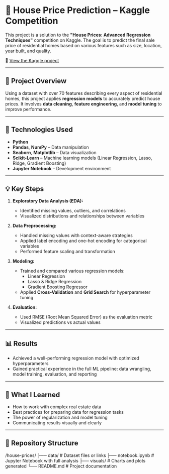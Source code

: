 # 🏡 House Price Prediction – Kaggle Competition

This project is a solution to the **"House Prices: Advanced Regression Techniques"** competition on Kaggle. The goal is to predict the final sale price of residential homes based on various features such as size, location, year built, and quality.

🔗 [View the Kaggle project](https://kaggle.com/code/thiagocardoso13/house-prices)

---

## 📌 Project Overview

Using a dataset with over 70 features describing every aspect of residential homes, this project applies **regression models** to accurately predict house prices. It involves **data cleaning**, **feature engineering**, and **model tuning** to improve performance.

---

## 🧰 Technologies Used

- **Python**
- **Pandas**, **NumPy** – Data manipulation
- **Seaborn**, **Matplotlib** – Data visualization
- **Scikit-Learn** – Machine learning models (Linear Regression, Lasso, Ridge, Gradient Boosting)
- **Jupyter Notebook** – Development environment

---

## 💡 Key Steps

1. **Exploratory Data Analysis (EDA):**
   - Identified missing values, outliers, and correlations
   - Visualized distributions and relationships between variables

2. **Data Preprocessing:**
   - Handled missing values with context-aware strategies
   - Applied label encoding and one-hot encoding for categorical variables
   - Performed feature scaling and transformation

3. **Modeling:**
   - Trained and compared various regression models:
     - Linear Regression  
     - Lasso & Ridge Regression  
     - Gradient Boosting Regressor
   - Applied **Cross-Validation** and **Grid Search** for hyperparameter tuning

4. **Evaluation:**
   - Used RMSE (Root Mean Squared Error) as the evaluation metric
   - Visualized predictions vs actual values

---

## 📊 Results

- Achieved a well-performing regression model with optimized hyperparameters
- Gained practical experience in the full ML pipeline: data wrangling, model training, evaluation, and reporting

---

## 🧠 What I Learned

- How to work with complex real estate data
- Best practices for preparing data for regression tasks
- The power of regularization and model tuning
- Communicating results visually and clearly

---

## 📎 Repository Structure

/house-prices/
├── data/ # Dataset files or links
├── notebook.ipynb # Jupyter Notebook with full analysis
├── visuals/ # Charts and plots generated
└── README.md # Project documentation
